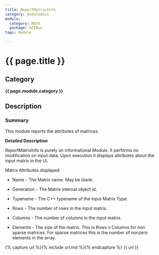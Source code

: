 ```yaml
---
title: ReportMatrixInfo
category: moduledocs
module:
  category: Math
  package: SCIRun
tags: module

---
```


# {{ page.title }}

## Category

**{{ page.module.category }}**

## Description

### Summary

This module reports the attributes of matrices.

**Detailed Description**

ReportMatrixInfo is purely an informational Module. It performs no modification on input data. Upon execution it displays attributes about the input matrix in the UI.

Matrix Attributes displayed:

  * Name - The Matrix name. May be blank.

  * Generation - The Matrix internal object id.

  * Typename - The C++ typename of the input Matrix Type.

  * Rows - The number of rows in the input matrix.

  * Columns - The number of columns in the input matrix.

  * Elements - The size of the matrix. This is Rows x Columns for non sparse matrices. For sparse matrices this is the number of nonzero elements in the array.

{% capture url %}{% include url.md %}{% endcapture %}
{{ url }}
